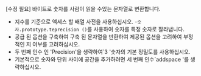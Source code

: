 [수정 필요]
바이트로 숫자를 사람이 읽을 수있는 문자열로 변환합니다.

- 지수를 기준으로 액세스 할 배열 사전을 사용하십시오.
-`숫자.prototype.teprecision ()`를 사용하여 숫자를 특정 숫자로 잘라냅니다.
- 공급 된 옵션을 구축하여 구축 된 문자열을 반환하여 제공된 옵션을 고려하여 부정적인 지 여부를 고려하십시오.
- 두 번째 인수 인 'Precision'을 생략하여`3 '숫자의 기본 정밀도를 사용하십시오.
- 기본적으로 숫자와 단위 사이에 공간을 추가하려면 세 번째 인수`addspace '를 생략하십시오.